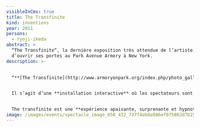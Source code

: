 ```yaml
---
visibleInCms: true
title: The Transfinite
kind: inventions
year: 2011
persons:
  - ryoji-ikeda
abstract: >
  “The Transfinite“, la dernière exposition très attendue de l’artiste, vient
  d’ouvrir ses portes au Park Avenue Armory à New York.
description: >-
  

  “**[The Transfinite](http://www.armoryonpark.org/index.php/photo_gallery/slideshow/ryoji_ikeda/)**“, la dernière exposition très attendue de l’artiste, vient d’ouvrir ses portes au **Park Avenue Armory** à New York.


  Il s’agit d’une **installation interactive** où les spectateurs sont plongés dans un environnement visuel et sonore.


  The transfinite est une **expérience apaisante, surprenante et hypnotique**, elle utilise de la lumière, les ombres, des effets stroboscopiques ainsi que des sons électronique.
image: /images/events/spectacle_image_650_432_727f4eb8a086ef075863d7b25633a044.jpg
---
```

